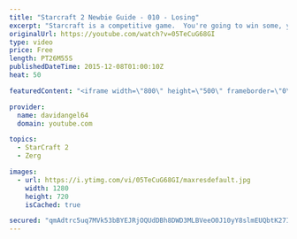 ```yaml
---
title: "Starcraft 2 Newbie Guide - 010 - Losing"
excerpt: "Starcraft is a competitive game.  You're going to win some, you're going to lose some.  When you win a game, you feel good, and that's awesome.  But how do you react to losing a game?  How you react to losing in a competitive game like Starcraft 2 is an important consideration.  The biggest concept is"
originalUrl: https://youtube.com/watch?v=05TeCuG68GI
type: video
price: Free
length: PT26M55S
publishedDateTime: 2015-12-08T01:00:10Z
heat: 50

featuredContent: "<iframe width=\"800\" height=\"500\" frameborder=\"0\" src=\"https://www.youtube.com/embed/05TeCuG68GI\" allow=\"accelerometer; autoplay; encrypted-media; gyroscope; picture-in-picture\" allowfullscreen></iframe>"

provider:
  name: davidangel64
  domain: youtube.com

topics:
  - StarCraft 2
  - Zerg

images:
  - url: https://i.ytimg.com/vi/05TeCuG68GI/maxresdefault.jpg
    width: 1280
    height: 720
    isCached: true

secured: "qmAdtrc5uq7MVk53bBYEJRjOQUdDBh8DWD3MLBVeeO0J10yY8slmEUQbtK27I2j5FE9EZDvHkMrdxJrd2XdW9bX7pNTrpPGdDM46EmI90/LWOoOy60UJfF3YGdnn7Wgdgd6HndwtgtdX6N+4kaYAxjSrlbQyFt9hSmN5gUepoOOIvNwtiQXYYehmUeVjwv/Wzti4MQkWC7hfzwlbXPaqEgMFIwXD+qUVRF+riTkD0aJt/2qPTHBAsg61TDVVnWODeA6u6EGrU4xZYAewkOEjuJib9KrLyvi/eXYYeXVr18lVp4alkbS3UCE5nwz0fVOjZ31JzaRm6xCa0y7wP6sS/KvL12PxFDM+cfCxdJ9j0ojfCcQIt3oc95q+8GGSogcXr7I+W8ZoImZU1EMZwobY6O17jAvvOof5poV6UlSWAcE=;VWzEoV6al9+IbEtvzf+6hw=="
---
```


